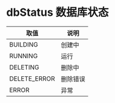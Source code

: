 # dbStatus 数据库状态

|取值|说明|
|-|-|
|BUILDING|创建中|
|RUNNING|运行|
|DELETING|删除中|
|DELETE_ERROR|删除错误|
|ERROR|异常|
